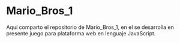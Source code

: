 # Mario_Bros_1
Aquí comparto el repositorio de Mario_Bros_1, en el se desarrolla en presente juego para plataforma web en lenguaje JavaScript.
